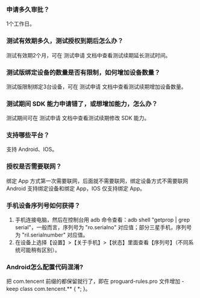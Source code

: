 ### 申请多久审批？
1个工作日。

### 测试有效期多久，测试授权到期后怎么办？
测试有效期2个月，可在 测试申请 文档中查看测试续期延长测试时间。

### 测试版绑定设备的数量是否有限制，如何增加设备数量？
测试版限制绑定3台设备，可在 测试申请 文档中查看测试续期增加设备数量。

### 测试期间 SDK 能力申请错了，或想增加能力，怎么办？
测试期间可在 测试申请 文档中查看测试续期修改 SDK 能力。

### 支持哪些平台？
支持 Android、IOS。

### 授权是否需要联网？
绑定 App 方式第一次需要联网，后面就不需要联网，绑定设备方式不需要联网
 Android 支持绑定设备和绑定 App，IOS 仅支持绑定 App。

### 手机设备序列号如何获得？
1. 手机连接电脑，然后在控制台用 adb 命令查看：adb shell "getprop | grep serial"，一般而言，序列号为 "ro.serialno" 对应值；部分三星手机，序列号为 "ril.serialnumber" 对应值。
2. 在设备上选择【设置】>【关于手机】>【状态】里面查看【序列号】（不同系统可能稍有区别）。

### Android怎么配置代码混淆?
把 com.tencent 前缀的都保留就行了，即在 proguard-rules.pro 文件增加 -keep class com.tencent.** { *; }。
